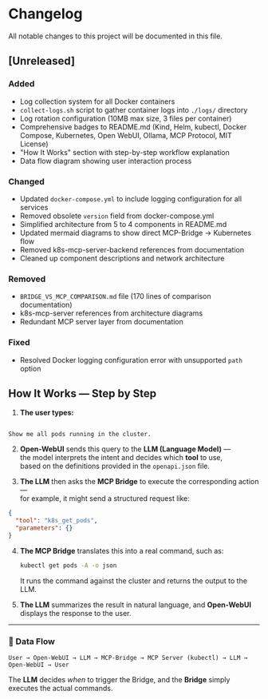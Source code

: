 # Changelog

All notable changes to this project will be documented in this file.

## [Unreleased]

### Added
- Log collection system for all Docker containers
- `collect-logs.sh` script to gather container logs into `./logs/` directory
- Log rotation configuration (10MB max size, 3 files per container)
- Comprehensive badges to README.md (Kind, Helm, kubectl, Docker Compose, Kubernetes, Open WebUI, Ollama, MCP Protocol, MIT License)
- "How It Works" section with step-by-step workflow explanation
- Data flow diagram showing user interaction process

### Changed
- Updated `docker-compose.yml` to include logging configuration for all services
- Removed obsolete `version` field from docker-compose.yml
- Simplified architecture from 5 to 4 components in README.md
- Updated mermaid diagrams to show direct MCP-Bridge → Kubernetes flow
- Removed k8s-mcp-server-backend references from documentation
- Cleaned up component descriptions and network architecture

### Removed
- `BRIDGE_VS_MCP_COMPARISON.md` file (170 lines of comparison documentation)
- k8s-mcp-server references from architecture diagrams
- Redundant MCP server layer from documentation

### Fixed
- Resolved Docker logging configuration error with unsupported `path` option


## How It Works — Step by Step

1. **The user types:**
```

Show me all pods running in the cluster.

````

2. **Open-WebUI** sends this query to the **LLM (Language Model)** —  
the model interprets the intent and decides which **tool** to use,  
based on the definitions provided in the `openapi.json` file.

3. **The LLM** then asks the **MCP Bridge** to execute the corresponding action —  
for example, it might send a structured request like:
```json
{
  "tool": "k8s_get_pods",
  "parameters": {}
}
````

4. **The MCP Bridge** translates this into a real command, such as:

   ```bash
   kubectl get pods -A -o json
   ```

   It runs the command against the cluster and returns the output to the LLM.

5. **The LLM** summarizes the result in natural language,
   and **Open-WebUI** displays the response to the user.

---

### 🧠 Data Flow

```
User → Open-WebUI → LLM → MCP-Bridge → MCP Server (kubectl) → LLM → Open-WebUI → User
```

The **LLM** decides *when* to trigger the Bridge,
and the **Bridge** simply executes the actual commands.

```

